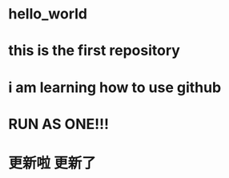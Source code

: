 # hello_world
# this is the first repository
# i am learning how to use github
# RUN AS ONE!!!
# 更新啦 更新了

